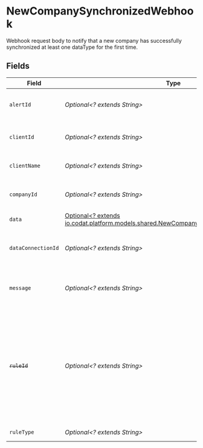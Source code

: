 # NewCompanySynchronizedWebhook

Webhook request body to notify that a new company has successfully synchronized at least one dataType for the first time.


## Fields

| Field                                                                                                                                                    | Type                                                                                                                                                     | Required                                                                                                                                                 | Description                                                                                                                                              | Example                                                                                                                                                  |
| -------------------------------------------------------------------------------------------------------------------------------------------------------- | -------------------------------------------------------------------------------------------------------------------------------------------------------- | -------------------------------------------------------------------------------------------------------------------------------------------------------- | -------------------------------------------------------------------------------------------------------------------------------------------------------- | -------------------------------------------------------------------------------------------------------------------------------------------------------- |
| `alertId`                                                                                                                                                | *Optional<? extends String>*                                                                                                                             | :heavy_minus_sign:                                                                                                                                       | Unique identifier of the webhook event.                                                                                                                  |                                                                                                                                                          |
| `clientId`                                                                                                                                               | *Optional<? extends String>*                                                                                                                             | :heavy_minus_sign:                                                                                                                                       | Unique identifier for your client in Codat.                                                                                                              |                                                                                                                                                          |
| `clientName`                                                                                                                                             | *Optional<? extends String>*                                                                                                                             | :heavy_minus_sign:                                                                                                                                       | Name of your client in Codat.                                                                                                                            |                                                                                                                                                          |
| `companyId`                                                                                                                                              | *Optional<? extends String>*                                                                                                                             | :heavy_minus_sign:                                                                                                                                       | Unique identifier for your SMB in Codat.                                                                                                                 | 8a210b68-6988-11ed-a1eb-0242ac120002                                                                                                                     |
| `data`                                                                                                                                                   | [Optional<? extends io.codat.platform.models.shared.NewCompanySynchronizedWebhookData>](../../models/shared/NewCompanySynchronizedWebhookData.md)        | :heavy_minus_sign:                                                                                                                                       | N/A                                                                                                                                                      |                                                                                                                                                          |
| `dataConnectionId`                                                                                                                                       | *Optional<? extends String>*                                                                                                                             | :heavy_minus_sign:                                                                                                                                       | Unique identifier for a company's data connection.                                                                                                       | 2e9d2c44-f675-40ba-8049-353bfcb5e171                                                                                                                     |
| `message`                                                                                                                                                | *Optional<? extends String>*                                                                                                                             | :heavy_minus_sign:                                                                                                                                       | A human-readable message about the webhook.                                                                                                              |                                                                                                                                                          |
| ~~`ruleId`~~                                                                                                                                             | *Optional<? extends String>*                                                                                                                             | :heavy_minus_sign:                                                                                                                                       | : warning: ** DEPRECATED **: This will be removed in a future release, please migrate away from it as soon as possible.<br/><br/>Unique identifier for the rule. |                                                                                                                                                          |
| `ruleType`                                                                                                                                               | *Optional<? extends String>*                                                                                                                             | :heavy_minus_sign:                                                                                                                                       | The type of rule.                                                                                                                                        |                                                                                                                                                          |
